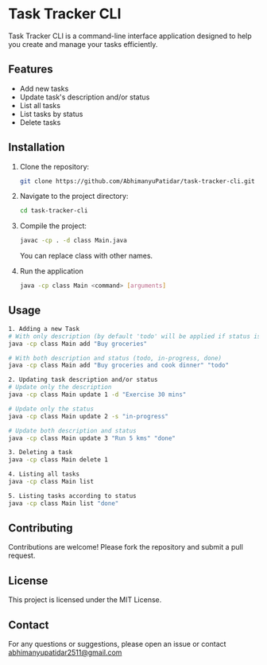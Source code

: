 # Task Tracker CLI

Task Tracker CLI is a command-line interface application designed to help you create and manage your tasks efficiently.

## Features

- Add new tasks 
- Update task's description and/or status
- List all tasks
- List tasks by status
- Delete tasks

## Installation

1. Clone the repository:
    ```sh
    git clone https://github.com/AbhimanyuPatidar/task-tracker-cli.git
    ```
2. Navigate to the project directory:
    ```sh
    cd task-tracker-cli
    ```
3. Compile the project:
    ```sh
    javac -cp . -d class Main.java
    ```
    You can replace class with other names.
    
4. Run the application
    ```sh
    java -cp class Main <command> [arguments]

## Usage
```sh
1. Adding a new Task
# With only description (by default 'todo' will be applied if status is not provided or is invalid)
java -cp class Main add "Buy groceries"

# With both description and status (todo, in-progress, done)
java -cp class Main add "Buy groceries and cook dinner" "todo"

2. Updating task description and/or status
# Update only the description
java -cp class Main update 1 -d "Exercise 30 mins"

# Update only the status
java -cp class Main update 2 -s "in-progress"

# Update both description and status
java -cp class Main update 3 "Run 5 kms" "done"

3. Deleting a task
java -cp class Main delete 1

4. Listing all tasks
java -cp class Main list

5. Listing tasks according to status
java -cp class Main list "done"
```

## Contributing

Contributions are welcome! Please fork the repository and submit a pull request.

## License

This project is licensed under the MIT License.

## Contact

For any questions or suggestions, please open an issue or contact abhimanyupatidar2511@gmail.com
